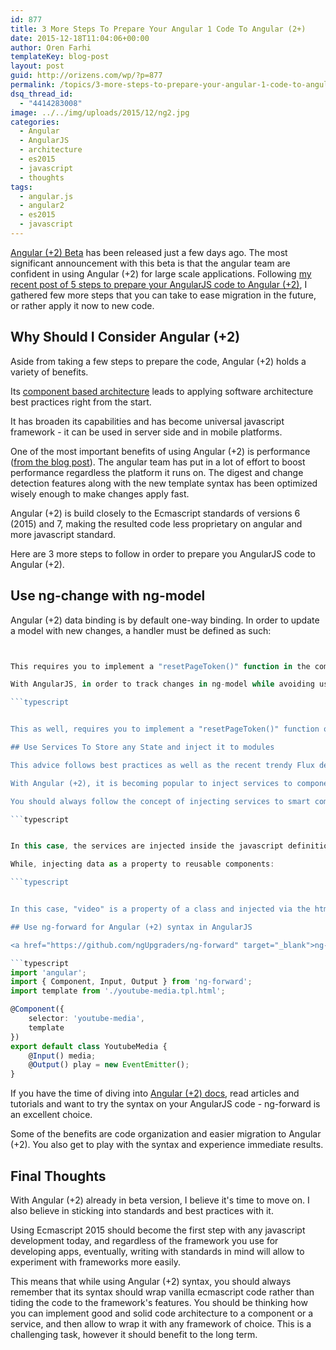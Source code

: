 ```yaml
---
id: 877
title: 3 More Steps To Prepare Your Angular 1 Code To Angular (2+)
date: 2015-12-18T11:04:06+00:00
author: Oren Farhi 
templateKey: blog-post
layout: post
guid: http://orizens.com/wp/?p=877
permalink: /topics/3-more-steps-to-prepare-your-angular-1-code-to-angular-2/
dsq_thread_id:
  - "4414283008"
image: ../../img/uploads/2015/12/ng2.jpg
categories:
  - Angular
  - AngularJS
  - architecture
  - es2015
  - javascript
  - thoughts
tags:
  - angular.js
  - angular2
  - es2015
  - javascript
---
```

<a href="http://angularjs.blogspot.co.il/2015/12/angular-2-beta.html" target="_blank">Angular (+2) Beta</a> has been released just a few days ago. The most significant announcement with this beta is that the angular team are confident in using Angular (+2) for large scale applications. Following <a href="http://orizens.com/wp/topics/5-steps-to-prepare-your-angular-1-code-to-angular-2/" target="_blank">my recent post of 5 steps to prepare your AngularJS code to Angular (+2)</a>, I gathered few more steps that you can take to ease migration in the future, or rather apply it now to new code.<!--more-->

## Why Should I Consider Angular (+2)

Aside from taking a few steps to prepare the code, Angular (+2) holds a variety of benefits.

Its <a href="https://angular.io/docs/ts/latest/api/core/Component-var.html" target="_blank">component based architecture</a> leads to applying software architecture best practices right from the start.

It has broaden its capabilities and has become universal javascript framework - it can be used in server side and in mobile platforms.

One of the most important benefits of using Angular (+2) is performance (<a href="http://angularjs.blogspot.co.il/2015/12/angular-2-beta.html" target="_blank">from the blog post</a>). The angular team has put in a lot of effort to boost performance regardless the platform it runs on. The digest and change detection features along with the new template syntax has been optimized wisely enough to make changes apply fast.

Angular (+2) is build closely to the Ecmascript standards of versions 6 (2015) and 7, making the resulted code less proprietary on angular and more javascript standard.

Here are 3 more steps to follow in order to prepare you AngularJS code to Angular (+2).

## Use ng-change with ng-model

Angular (+2) data binding is by default one-way binding. In order to update a model with new changes, a handler must be defined as such:

```typescript


This requires you to implement a "resetPageToken()" function in the component's class.

With AngularJS, in order to track changes in ng-model while avoiding using the non-standard "scope", you would can do something similar - ng-change.

```typescript


This as well, requires you to implement a "resetPageToken()" function on the controller of this template. Following the first 5 steps, if you're using es2015 classes syntax for controllers - that will require less code to migrate when moving to Angular (+2).

## Use Services To Store any State and inject it to modules

This advice follows best practices as well as the recent trendy Flux design pattern. Any state and logics of the app, should reside to services. Usually, we would like to keep our code DRY and write logics once.

With Angular (+2), it is becoming popular to inject services to components. The key point is that these services should be singletons.

You should always follow the concept of injecting services to smart components - those that manage a certain section in the app, like the app itself:

```typescript


In this case, the services are injected inside the javascript definition of "my-app" class.

While, injecting data as a property to reusable components:

```typescript


In this case, "video" is a property of a class and injected via the html attribute "media".

## Use ng-forward for Angular (+2) syntax in AngularJS

<a href="https://github.com/ngUpgraders/ng-forward" target="_blank">ng-forward</a> is a project that aims to provide a tool for writing Angular (+2) syntax with AngularJS.3+ code base. This means that your code will use Es 2015, Angular (+2) Annotations, Decorators and practically almost all of Angular (+2) features. i.e, you can write this code and run it with AngularJS:

```typescript
import 'angular';
import { Component, Input, Output } from 'ng-forward';
import template from './youtube-media.tpl.html';

@Component({
	selector: 'youtube-media',
	template
})
export default class YoutubeMedia {
	@Input() media;
	@Output() play = new EventEmitter();
}
```

If you have the time of diving into <a href="https://angular.io/docs/ts/latest/index.html" target="_blank">Angular (+2) docs</a>, read articles and tutorials and want to try the syntax on your AngularJS code - ng-forward is an excellent choice.

Some of the benefits are code organization and easier migration to Angular (+2). You also get to play with the syntax and experience immediate results.

## Final Thoughts

With Angular (+2) already in beta version, I believe it's time to move on. I also believe in sticking into standards and best practices with it.

Using Ecmascript 2015 should become the first step with any javascript development today, and regardless of the framework you use for developing apps, eventually, writing with standards in mind will allow to experiment with frameworks more easily.

This means that while using Angular (+2) syntax, you should always remember that its syntax should wrap vanilla ecmascript code rather than tiding the code to the framework's features. You should be thinking how you can implement good and solid code architecture to a component or a service, and then allow to wrap it with any framework of choice. This is a challenging task, however it should benefit to the long term.
